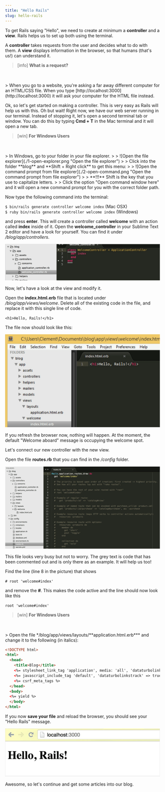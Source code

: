 ```yaml
---
title: "Hello Rails"
slug: hello-rails
---     
```


To get Rails saying "Hello", we need to create at minimum a **controller** and a **view**. Rails helps us to set up both using the terminal.

A **controller** takes requests from the user and decides what to do with them.
A **view** displays information in the browser, so that humans (that's us!) can understand it.

> [info]
> **What is a request?**
<br/>
<br/>
> When you go to a website, you're asking a far away different computer for an HTML/CSS file. When you type [http://localhost:3000](http://localhost:3000) it will ask your computer for the HTML file instead.

Ok, so let's get started on making a controller. This is very easy as Rails will help us with this. Oh but wait! Right now, we have our web server running in our terminal. Instead of stopping it, let's open a second terminal tab or window. You can do this by typing **Cmd + T** in the Mac terminal and it will open a new tab.

> [win]
> **For Windows Users**
<br/>
<br/>
> In Windows, go to your folder in your file explorer.
>
> ![Open the file explorer](./1-open-explorer.png "Open the file explorer")
>
> Click into the folder **blog** and **Shift + Right click** to get this menu:
>
> ![Open the command prompt from file explorer](./2-open-command.png "Open the command prompt from file explorer")
>
> **!!!** Shift is the key that you use to capitalize letters.
>
> Click the option "Open command window here" and it will open a new command prompt for you with the correct folder path.

Now type the following command into the terminal:

`$ bin/rails generate controller welcome index` (Mac OSX)
<br/>
`$ ruby bin/rails generate controller welcome index` (Windows)

and press **enter**. This will create a controller called **welcome** with an action called **index** inside of it. Open the **welcome_controller** in your Sublime Text 2 editor and have a look for yourself. You can find it under */blog/app/controllers*.

![Open the welcome controller](./3-welcome-controller.png "Open the welcome controller")

Now, let's have a look at the view and modify it.

Open the **index.html.erb** file that is located under */blog/app/views/welcome*. Delete all of the existing code in the file, and replace it with this single line of code.

`<h1>Hello, Rails!</h1>`

The file now should look like this:

![Hello Rails in html file](./4-hello-rails.png "Hello Rails in html file")

If you refresh the browser now, nothing will happen. At the moment, the default "Welcome aboard" message is occupying the welcome spot.

Let's connect our new controller with the new view.

Open the file **routes.rb** that you can find in the */config* folder.

![Routes file](./5-routes.png "Routes file")

This file looks very busy but not to worry. The grey text is code that has been commented out and is only there as an example. It will help us too!

Find the line (line 8 in the picture) that shows

`# root 'welcome#index'`

and remove the **#**. This makes the code active and the line should now look like this

`root 'welcome#index'`


> [win]
> **For Windows Users**
<br/>
<br/>
> Open the file */blog/app/views/layouts/**application.html.erb*** and change it to the following (in italics):

```html
<!DOCTYPE html>
<html>
  <head>
    <title>Blog</title>
    <%= stylesheet_link_tag 'application', media: 'all', 'dataturbolinkstrack' => true %>
    <%= javascript_include_tag 'default', 'dataturbolinkstrack' => true %>
    <%= csrf_meta_tags %>
  </head>
  <body>
  <%= yield %>
  </body>
</html>
```

If you now **save your file** and reload the browser, you should see your "Hello Rails" message.

![Hello Rails in the browser](./6-hello-rails-browser.png "Hello Rails in the browser")

Awesome, so let's continue and get some articles into our blog.
